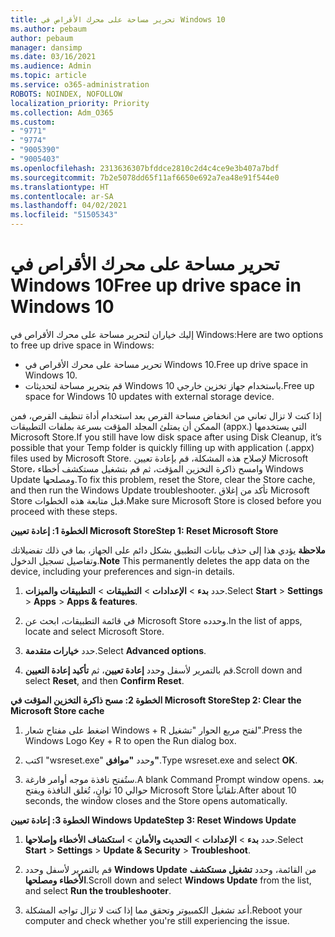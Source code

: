 ```yaml
---
title: تحرير مساحة على محرك الأقراص في Windows 10
ms.author: pebaum
author: pebaum
manager: dansimp
ms.date: 03/16/2021
ms.audience: Admin
ms.topic: article
ms.service: o365-administration
ROBOTS: NOINDEX, NOFOLLOW
localization_priority: Priority
ms.collection: Adm_O365
ms.custom:
- "9771"
- "9774"
- "9005390"
- "9005403"
ms.openlocfilehash: 2313636307bfddce2810c2d4c4ce9e3b407a7bdf
ms.sourcegitcommit: 7b2e5078dd65f11af6650e692a7ea48e91f544e0
ms.translationtype: HT
ms.contentlocale: ar-SA
ms.lasthandoff: 04/02/2021
ms.locfileid: "51505343"
---
```

# <a name="free-up-drive-space-in-windows-10"></a><span data-ttu-id="5a765-102">تحرير مساحة على محرك الأقراص في Windows 10</span><span class="sxs-lookup"><span data-stu-id="5a765-102">Free up drive space in Windows 10</span></span>

<span data-ttu-id="5a765-103">إليك خياران لتحرير مساحة على محرك الأقراص في Windows:</span><span class="sxs-lookup"><span data-stu-id="5a765-103">Here are two options to free up drive space in Windows:</span></span>

- <span data-ttu-id="5a765-104">تحرير مساحة على محرك الأقراص في Windows 10.</span><span class="sxs-lookup"><span data-stu-id="5a765-104">Free up drive space in Windows 10.</span></span>
- <span data-ttu-id="5a765-105">قم بتحرير مساحة لتحديثات Windows 10 باستخدام جهاز تخزين خارجي.</span><span class="sxs-lookup"><span data-stu-id="5a765-105">Free up space for Windows 10 updates with external storage device.</span></span>

<span data-ttu-id="5a765-106">إذا كنت لا تزال تعاني من انخفاض مساحة القرص بعد استخدام أداة تنظيف القرص، فمن الممكن أن يمتلئ المجلد المؤقت بسرعة بملفات التطبيقات (appx.) التي يستخدمها Microsoft Store.</span><span class="sxs-lookup"><span data-stu-id="5a765-106">If you still have low disk space after using Disk Cleanup, it’s possible that your Temp folder is quickly filling up with application (.appx) files used by Microsoft Store.</span></span> <span data-ttu-id="5a765-107">لإصلاح هذه المشكلة، قم بإعادة تعيين Microsoft Store، وامسح ذاكرة التخزين المؤقت، ثم قم بتشغيل مستكشف أخطاء Windows Update ومصلحها.</span><span class="sxs-lookup"><span data-stu-id="5a765-107">To fix this problem, reset the Store, clear the Store cache, and then run the Windows Update troubleshooter.</span></span> <span data-ttu-id="5a765-108">تأكد من إغلاق Microsoft Store قبل متابعة هذه الخطوات.</span><span class="sxs-lookup"><span data-stu-id="5a765-108">Make sure Microsoft Store is closed before you proceed with these steps.</span></span>

<span data-ttu-id="5a765-109">**الخطوة 1: إعادة تعيين Microsoft Store**</span><span class="sxs-lookup"><span data-stu-id="5a765-109">**Step 1: Reset Microsoft Store**</span></span>

<span data-ttu-id="5a765-110">**ملاحظة** يؤدي هذا إلى حذف بيانات التطبيق بشكل دائم على الجهاز، بما في ذلك تفضيلاتك وتفاصيل تسجيل الدخول.</span><span class="sxs-lookup"><span data-stu-id="5a765-110">**Note** This permanently deletes the app data on the device, including your preferences and sign-in details.</span></span>

1. <span data-ttu-id="5a765-111">حدد **بدء** > **الإعدادات** > **التطبيقات** > **التطبيقات والميزات**.</span><span class="sxs-lookup"><span data-stu-id="5a765-111">Select **Start** > **Settings** > **Apps** > **Apps & features**.</span></span>

1. <span data-ttu-id="5a765-112">في قائمة التطبيقات، ابحث عن Microsoft Store وحدده.</span><span class="sxs-lookup"><span data-stu-id="5a765-112">In the list of apps, locate and select Microsoft Store.</span></span>

1. <span data-ttu-id="5a765-113">حدد **خيارات متقدمة**.</span><span class="sxs-lookup"><span data-stu-id="5a765-113">Select **Advanced options**.</span></span>

1. <span data-ttu-id="5a765-114">قم بالتمرير لأسفل وحدد **إعادة تعيين**، ثم **تأكيد إعادة التعيين**.</span><span class="sxs-lookup"><span data-stu-id="5a765-114">Scroll down and select **Reset**, and then **Confirm Reset**.</span></span>

<span data-ttu-id="5a765-115">**الخطوة 2: مسح ذاكرة التخزين المؤقت في Microsoft Store**</span><span class="sxs-lookup"><span data-stu-id="5a765-115">**Step 2: Clear the Microsoft Store cache**</span></span>

1. <span data-ttu-id="5a765-116">اضغط على مفتاح شعار Windows + R لفتح مربع الحوار "تشغيل".</span><span class="sxs-lookup"><span data-stu-id="5a765-116">Press the Windows Logo Key + R to open the Run dialog box.</span></span>

1. <span data-ttu-id="5a765-117">اكتب "wsreset.exe" وحدد **"موافق"**.</span><span class="sxs-lookup"><span data-stu-id="5a765-117">Type wsreset.exe and select **OK**.</span></span>

1. <span data-ttu-id="5a765-118">ستُفتح نافذة موجه أوامر فارغة.</span><span class="sxs-lookup"><span data-stu-id="5a765-118">A blank Command Prompt window opens.</span></span> <span data-ttu-id="5a765-119">بعد حوالي 10 ثوانٍ، تُغلق النافذة ويفتح Microsoft Store تلقائياً.</span><span class="sxs-lookup"><span data-stu-id="5a765-119">After about 10 seconds, the window closes and the Store opens automatically.</span></span>

<span data-ttu-id="5a765-120">**الخطوة 3: إعادة تعيين Windows Update**</span><span class="sxs-lookup"><span data-stu-id="5a765-120">**Step 3: Reset Windows Update**</span></span>

1. <span data-ttu-id="5a765-121">حدد **بدء** > **الإعدادات** > **التحديث والأمان** > **استكشاف الأخطاء وإصلاحها**.</span><span class="sxs-lookup"><span data-stu-id="5a765-121">Select **Start** > **Settings** > **Update & Security** > **Troubleshoot**.</span></span>

1. <span data-ttu-id="5a765-122">قم بالتمرير لأسفل وحدد **Windows Update** من القائمة، وحدد **تشغيل مستكشف الأخطاء ومصلحها**.</span><span class="sxs-lookup"><span data-stu-id="5a765-122">Scroll down and select **Windows Update** from the list, and select **Run the troubleshooter**.</span></span>

1. <span data-ttu-id="5a765-123">أعد تشغيل الكمبيوتر وتحقق مما إذا كنت لا تزال تواجه المشكلة.</span><span class="sxs-lookup"><span data-stu-id="5a765-123">Reboot your computer and check whether you're still experiencing the issue.</span></span>

